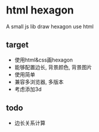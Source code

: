 html hexagon
=======

A small js lib draw hexagon use html



## target

* 使用html&css画hexagon
* 能够配置边长, 背景颜色, 背景图片
* 使用简单
* 兼容多浏览器, 多版本
* 考虑添加3d



## todo

* 边长关系计算
